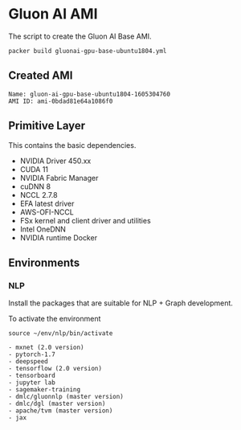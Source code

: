 # Gluon AI AMI

The script to create the Gluon AI Base AMI.

```
packer build gluonai-gpu-base-ubuntu1804.yml
```

## Created AMI

```
Name: gluon-ai-gpu-base-ubuntu1804-1605304760
AMI ID: ami-0bdad81e64a1086f0
```

## Primitive Layer
This contains the basic dependencies.

- NVIDIA Driver 450.xx
- CUDA 11
- NVIDIA Fabric Manager
- cuDNN 8
- NCCL 2.7.8
- EFA latest driver
- AWS-OFI-NCCL 
- FSx kernel and client driver and utilities
- Intel OneDNN
- NVIDIA runtime Docker

## Environments

### NLP

Install the packages that are suitable for NLP + Graph development.

To activate the environment
```
source ~/env/nlp/bin/activate
````

```
- mxnet (2.0 version)
- pytorch-1.7
- deepspeed
- tensorflow (2.0 version)
- tensorboard
- jupyter lab
- sagemaker-training
- dmlc/gluonnlp (master version)
- dmlc/dgl (master version)
- apache/tvm (master version)
- jax
```
